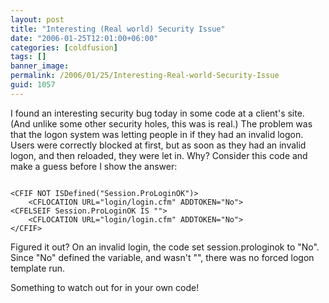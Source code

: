 ```yaml
---
layout: post
title: "Interesting (Real world) Security Issue"
date: "2006-01-25T12:01:00+06:00"
categories: [coldfusion]
tags: []
banner_image: 
permalink: /2006/01/25/Interesting-Real-world-Security-Issue
guid: 1057
---
```


I found an interesting security bug today in some code at a client's site. (And unlike some other security holes, this was is real.) The problem was that the logon system was letting people in if they had an invalid logon. Users were correctly blocked at first, but as soon as they had an invalid logon, and then reloaded, they were let in. Why? Consider this code and make a guess before I show the answer:
<!--more-->
<code>
&lt;CFIF NOT ISDefined("Session.ProLoginOK")&gt;
	&lt;CFLOCATION URL="login/login.cfm" ADDTOKEN="No"&gt;
&lt;CFELSEIF Session.ProLoginOK IS ""&gt;
	&lt;CFLOCATION URL="login/login.cfm" ADDTOKEN="No"&gt;
&lt;/CFIF&gt;
</code>

Figured it out? On an invalid login, the code set session.prologinok to "No". Since "No" defined the variable, and wasn't "", there was no forced logon template run. 

Something to watch out for in your own code!